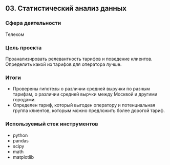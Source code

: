 ## 03. Статистический анализ данных

### Сфера деятельности 

Телеком

### Цель проекта

Проанализировать релевантность тарифов и поведение клиентов. Определить какой из тарифов для оператора лучше.

### Итоги

- Проверены гипотезы о различии средней выручки по разным тарифам, о различии средней вырчки между Москвой и другими городами.
- Определен тариф, который выгоден оператору и потенциальная группа клиентов, которым можно предложить более дорогой тариф.


### Используемый стек инструментов

- python
- pandas
- scipy
- math
- matplotlib
